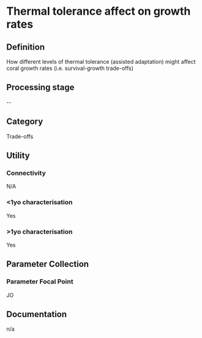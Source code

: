 # Thermal tolerance affect on growth rates
<!-- 
{: .no_toc .text-delta }
* TOC
{:toc} -->

## Definition

How different levels of thermal tolerance (assisted adaptation) might affect coral growth rates (i.e. survival-growth trade-offs)

## Processing stage

--

## Category

Trade-offs

## Utility 
### Connectivity

N/A

### <1yo characterisation

Yes 

### >1yo characterisation

Yes 

## Parameter Collection
### Parameter Focal Point

JO

## Documentation

n/a